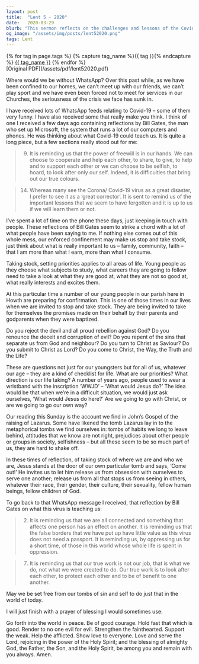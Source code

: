 ```yaml
---
layout: post
title:  "Lent 5 - 2020"
date:   2020-03-29
blurb: "This sermon reflects on the challenges and lessons of the Covid-19 pandemic, drawing on reflections from Bill Gates. It emphasizes the importance of community, faith, and self-reflection in these trying times. The sermon also discusses the story of the resurrection of Lazarus, drawing parallels to the metaphorical 'tombs' we find ourselves in and the power of Jesus to release us from them."
og_image: "/assets/img/posts/lent52020.png"
tags: Lent
---    
```

<div class="tag-pills">
  {% for tag in page.tags %}
    {% capture tag_name %}{{ tag }}{% endcapture %}
    <a href="{{ site.baseurl }}/tag/{{ tag_name }}" class="tag-pill">{{ tag_name }}</a>
  {% endfor %}
</div>
[Original PDF](/assets/pdf/lent52020.pdf)

Where would we be without WhatsApp? Over this past while, as we have been confined to our homes, we can’t meet up with our friends, we can’t play sport and we have even been forced not to meet for services in our Churches, the seriousness of the crisis we face has sunk in.

I have received lots of WhatsApp feeds relating to Covid-19 – some of them very funny. I have also received some that really make you think. I think of one I received a few days ago containing reflections by Bill Gates, the man who set up Microsoft, the system that runs a lot of our computers and phones. He was thinking about what Covid-19 could teach us. It is quite a long piece, but a few sections really stood out for me:

> 9) It is reminding us that the power of freewill is in our hands. We can choose to cooperate and help each other, to share, to give, to help and to support each other or we can choose to be selfish, to hoard, to look after only our self. Indeed, it is difficulties that bring out our true colours.

> 14) Whereas many see the Corona/ Covid-19 virus as a great disaster, I prefer to see it as a ‘great corrector’. It is sent to remind us of the important lessons that we seem to have forgotten and it is up to us if we will learn them or not.

I’ve spent a lot of time on the phone these days, just keeping in touch with people. These reflections of Bill Gates seem to strike a chord with a lot of what people have been saying to me. If nothing else comes out of this whole mess, our enforced confinement may make us stop and take stock, just think about what is really important to us – family, community, faith – that I am more than what I earn, more than what I consume.

Taking stock, setting priorities applies to all areas of life. Young people as they choose what subjects to study, what careers they are going to follow need to take a look at what they are good at, what they are not so good at, what really interests and excites them.

At this particular time a number of our young people in our parish here in Howth are preparing for confirmation. This is one of those times in our lives when we are invited to stop and take stock. They are being invited to take for themselves the promises made on their behalf by their parents and godparents when they were baptized.

Do you reject the devil and all proud rebellion against God?
Do you renounce the deceit and corruption of evil?
Do you repent of the sins that separate us from God and neighbour?
Do you turn to Christ as Saviour?
Do you submit to Christ as Lord?
Do you come to Christ, the Way, the Truth and the Life?

These are questions not just for our youngsters but for all of us, whatever our age – they are a kind of checklist for life. What are our priorities? What direction is our life taking? A number of years ago, people used to wear a wristband with the inscription ‘WWJD’ – ‘What would Jesus do?’ The idea would be that when we’re in a difficult situation, we would just ask ourselves, ‘What would Jesus do here?’ Are we going to go with Christ, or are we going to go our own way?

Our reading this Sunday is the account we find in John’s Gospel of the raising of Lazarus. Some have likened the tomb Lazarus lay in to the metaphorical tombs we find ourselves in: tombs of habits we long to leave behind, attitudes that we know are not right, prejudices about other people or groups in society, selfishness – but all these seem to be so much part of us, they are hard to shake off.

In these times of reflection, of taking stock of where we are and who we are, Jesus stands at the door of our own particular tomb and says, ‘Come out!’ He invites us to let him release us from obsession with ourselves to serve one another; release us from all that stops us from seeing in others, whatever their race, their gender, their culture, their sexuality, fellow human beings, fellow children of God.

To go back to that WhatsApp message I received, that reflection by Bill Gates on what this virus is teaching us:

> 2) It is reminding us that we are all connected and something that affects one person has an effect on another. It is reminding us that the false borders that we have put up have little value as this virus does not need a passport. It is reminding us, by oppressing us for a short time, of those in this world whose whole life is spent in oppression.

> 7) It is reminding us that our true work is not our job, that is what we do, not what we were created to do. Our true work is to look after each other, to protect each other and to be of benefit to one another.

May we be set free from our tombs of sin and self to do just that in the world of today.

I will just finish with a prayer of blessing I would sometimes use:

Go forth into the world in peace.
Be of good courage.
Hold fast that which is good.
Render to no one evil for evil.
Strengthen the fainthearted.
Support the weak.
Help the afflicted.
Show love to everyone.
Love and serve the Lord, rejoicing in the power of the Holy Spirit; and the blessing of almighty God, the Father, the Son, and the Holy Spirit, be among you and remain with you always. Amen.
